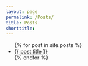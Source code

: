 ```yaml
---
layout: page
permalink: /Posts/
title: Posts
shorttitle:
---
```


<ul>
{% for post in site.posts %}
<li>
<a href="{{ post.url }}">{{ post.title }}</a>
</li>
{% endfor %}
</ul>